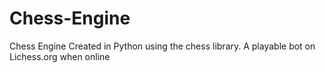# Chess-Engine
Chess Engine Created in Python using the chess library. A playable bot on Lichess.org when online

